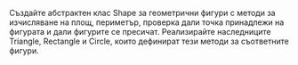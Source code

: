 Създайте абстрактен клас Shape за геометрични фигури с методи за изчисляване на площ, периметър, проверка дали точка принадлежи на фигурата и дали фигурите се пресичат. Реализирайте наследниците Triangle, Rectangle и Circle, които дефинират тези методи за съответните фигури.